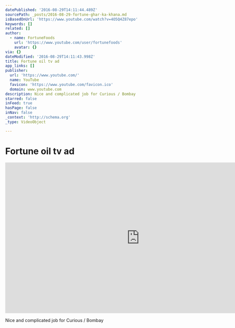 ```yaml
---
datePublished: '2016-08-29T14:11:44.489Z'
sourcePath: _posts/2016-08-29-fortune-ghar-ka-khana.md
isBasedOnUrl: 'https://www.youtube.com/watch?v=4O5Q4Z87epo'
keywords: []
related: []
author:
  - name: FortuneFoods
    url: 'https://www.youtube.com/user/fortunefoods'
    avatar: {}
via: {}
dateModified: '2016-08-29T14:11:43.998Z'
title: Fortune oil tv ad
app_links: []
publisher:
  url: 'https://www.youtube.com/'
  name: YouTube
  favicon: 'https://www.youtube.com/favicon.ico'
  domain: www.youtube.com
description: Nice and complicated job for Curious / Bombay
starred: false
inFeed: true
hasPage: false
inNav: false
_context: 'http://schema.org'
_type: VideoObject

---
```

# Fortune oil tv ad

<iframe src="https://cdn.embedly.com/widgets/media.html?src=https%3A%2F%2Fwww.youtube.com%2Fembed%2F4O5Q4Z87epo%3Ffeature%3Doembed&amp;url=http%3A%2F%2Fwww.youtube.com%2Fwatch%3Fv%3D4O5Q4Z87epo&amp;image=https%3A%2F%2Fi.ytimg.com%2Fvi%2F4O5Q4Z87epo%2Fhqdefault.jpg&amp;key=b7d04c9b404c499eba89ee7072e1c4f7&amp;type=text%2Fhtml&amp;schema=youtube" width="854" height="480" scrolling="no" frameborder="0" allowfullscreen="" style=""></iframe>

Nice and complicated job for Curious / Bombay